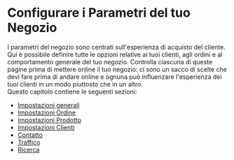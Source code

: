 # Configurare i Parametri del tuo Negozio

I parametri del negozio sono centrati sull'esperienza di acquisto del cliente. Qui è possibile definire tutte le opzioni relative ai tuoi clienti, agli ordini e al comportamento generale del tuo negozio. Controlla ciascuna di queste pagine prima di mettere online il tuo negozio: ci sono un sacco di scelte che devi fare prima di andare online e ognuna può influenzare l'esperienza dei tuoi clienti in un modo piuttosto che in un altro.  
Questo capitolo contiene le seguenti sezioni:

* [Impostazioni generali](impostazioni-generali/)
* [Impostazioni Ordine](impostazioni-ordine/)
* [Impostazioni Prodotto](impostazioni-prodotto.md)
* [Impostazioni Clienti](impostazioni-clienti/)
* [Contatto](contatto.md)
* [Traffico](traffico/)
* [Ricerca](ricerca/)

